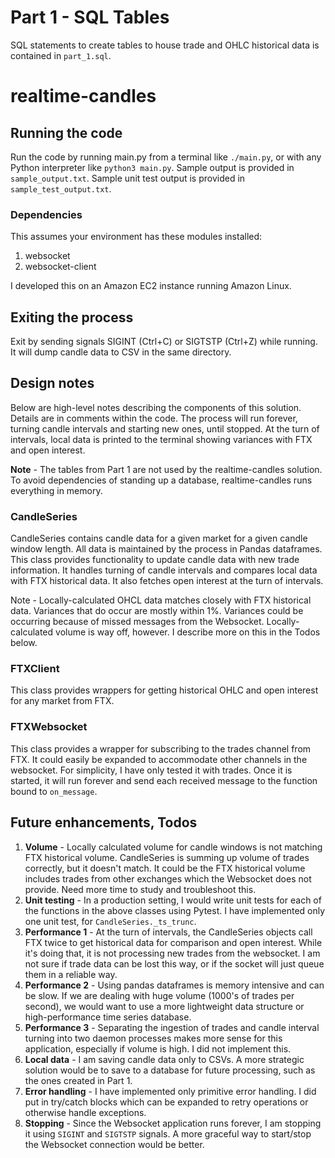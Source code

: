 
# Part 1 - SQL Tables
SQL statements to create tables to house trade and OHLC historical data is contained in `part_1.sql`.

# realtime-candles
## Running the code
Run the code by running main.py from a terminal like `./main.py`, or with any Python interpreter like `python3 main.py`.
Sample output is provided in `sample_output.txt`.
Sample unit test output is provided in `sample_test_output.txt`.

### Dependencies
This assumes your environment has these modules installed:
1. websocket
2. websocket-client

I developed this on an Amazon EC2 instance running Amazon Linux.

## Exiting the process
Exit by sending signals SIGINT (Ctrl+C) or SIGTSTP (Ctrl+Z) while running. It will dump candle data to CSV in the same directory.

## Design notes
Below are high-level notes describing the components of this solution. Details are in comments within the code.
The process will run forever, turning candle intervals and starting new ones, until stopped. At the turn of intervals, local data is printed to the terminal showing variances with FTX and open interest.

**Note** - The tables from Part 1 are not used by the realtime-candles solution. To avoid dependencies of standing up a database, realtime-candles runs everything in memory.

### CandleSeries
CandleSeries contains candle data for a given market for a given candle window length. All data is maintained by the process in Pandas dataframes.
This class provides functionality to update candle data with new trade information. It handles turning of candle intervals and compares local data with FTX historical data. It also fetches open interest at the turn of intervals.

Note - Locally-calculated OHCL data matches closely with FTX historical data. Variances that do occur are mostly within 1%. Variances could be occurring because of missed messages from the Websocket. Locally-calculated volume is way off, however. I describe more on this in the Todos below. 

### FTXClient
This class provides wrappers for getting historical OHLC and open interest for any market from FTX.

### FTXWebsocket
This class provides a wrapper for subscribing to the trades channel from FTX. It could easily be expanded to accommodate other channels in the websocket. For simplicity, I have only tested it with trades.
Once it is started, it will run forever and send each received message to the function bound to `on_message`.

## Future enhancements, Todos
1. **Volume** - Locally calculated volume for candle windows is not matching FTX historical volume. CandleSeries is summing up volume of trades correctly, but it doesn't match.  It could be the FTX historical volume includes trades from other exchanges which the Websocket does not provide. Need more time to study and troubleshoot this.
2. **Unit testing** - In a production setting, I would write unit tests for each of the functions in the above classes using Pytest. I have implemented only one unit test, for `CandleSeries._ts_trunc`.
3. **Performance 1** - At the turn of intervals, the CandleSeries objects call FTX twice to get historical data for comparison and open interest. While it's doing that, it is not processing new trades from the websocket. I am not sure if trade data can be lost this way, or if the socket will just queue them in a reliable way. 
4. **Performance 2** - Using pandas dataframes is memory intensive and can be slow. If we are dealing with huge volume (1000's of trades per second), we would want to use a more lightweight data structure or high-performance time series database.
5. **Performance 3** - Separating the ingestion of trades and candle interval turning into two daemon processes makes more sense for this application, especially if volume is high. I did not implement this.
6. **Local data** - I am saving candle data only to CSVs. A more strategic solution would be to save to a database for future processing, such as the ones created in Part 1.
7. **Error handling** - I have implemented only primitive error handling. I did put in try/catch blocks which can be expanded to retry operations or otherwise handle exceptions.
8. **Stopping** - Since the Websocket application runs forever, I am stopping it using `SIGINT` and `SIGTSTP` signals. A more graceful way to start/stop the Websocket connection would be better.